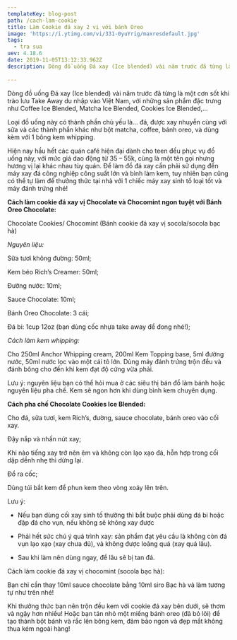 ```yaml
---
templateKey: blog-post
path: /cach-lam-cookie
title: Làm Cookie đá xay 2 vị với bánh Oreo
image: 'https://i.ytimg.com/vi/331-0yuYrig/maxresdefault.jpg' 
tags:
  - tra sua
uev: 4.18.6
date: 2019-11-05T13:12:33.962Z
description: Dòng đồ uống Đá xay (Ice blended) vài năm trước đã từng là một cơn sốt khi trào lưu Take Away du nhập vào Việt Nam, với những sản phẩm đặc trưng như Coffee Ice Blended, Matcha Ice Blended, Cookies Ice Blended,… 
 
---
```



Dòng đồ uống Đá xay (Ice blended) vài năm trước đã từng là một cơn sốt khi trào lưu Take Away du nhập vào Việt Nam, với những sản phẩm đặc trưng như Coffee Ice Blended, Matcha Ice Blended, Cookies Ice Blended,… 

Loại đồ uống này có thành phần chủ yếu là… đá, được xay nhuyễn cùng với sữa và các thành phần khác như bột matcha, coffee, bánh oreo, và dùng kèm với 1 bông kem whipping.

Hiện nay hầu hết các quán café hiện đại dành cho teen đều phục vụ đồ uống này, với mức giá dao động từ 35 – 55k, cùng là một tên gọi nhưng hương vị lại khác nhau tùy quán. Để làm đồ đá xay cần phải sử dụng đến máy xay đá công nghiệp công suất lớn và bình làm kem, tuy nhiên bạn cũng có thể tự làm để thưởng thức tại nhà với 1 chiếc máy xay sinh tố loại tốt và máy đánh trứng nhé!

**Cách làm cookie đá xay vị Chocolate và Chocomint ngon tuyệt với Bánh Oreo Chocolate:**

Chocolate Cookies/ Chocomint (Bánh cookie đá xay vị socola/socola bạc hà)

*Nguyên liệu:*

Sữa tươi không đường: 50ml;

Kem béo Rich’s Creamer: 50ml;

Đường nước: 10ml;

Sauce Chocolate: 10ml;

Bánh Oreo Chocolate: 3 cái;

Đá bi: 1cup 12oz (bạn dùng cốc nhựa take away để đong nhé!);

*Cách làm kem whipping:*

Cho 250ml Anchor Whipping cream, 200ml Kem Topping base, 5ml đường nước, 50ml nước lọc vào một cái tô lớn.
Dùng máy đánh trứng trộn đều và đánh bông cho đến khi kem đạt độ cứng vừa phải.

Lưu ý: nguyên liệu bạn có thể hỏi mua ở các siêu thị bán đồ làm bánh hoặc nguyên liệu pha chế. Kem sẽ ngon hơn khi dùng bình kem chuyên dụng.

**Cách pha chế Chocolate Cookies Ice Blended:**

Cho đá, sữa tươi, kem Rich’s, đường, sauce chocolate, bánh oreo vào cối xay.

Đậy nắp và nhấn nút xay;

Khi nào tiếng xay trở nên êm và không còn lạo xạo đá, hỗn hợp trong cối dập dềnh nhẹ thì dừng lại.

Đổ ra cốc;

Dùng túi bắt kem để phun kem theo vòng xoáy lên trên.

Lưu ý:

+ Nếu bạn dùng cối xay sinh tố thường thì bắt buộc phải dùng đá bi hoặc đập đá cho vụn, nếu không sẽ không xay được

+ Phải hết sức chú ý quá trình xay: sản phẩm đạt yêu cầu là không còn đá vụn lạo xạo (xay chưa đủ), và không được loãng quá (xay quá lâu).

+ Sau khi làm nên dùng ngay, để lâu sẽ bị tan đá.

Cách làm cookie đá xay vị chocomint (socola bạc hà):

Bạn chỉ cần thay 10ml sauce chocolate bằng 10ml siro Bạc hà và làm tương tự như trên nhé!

Khi thưởng thức bạn nên trộn đều kem với cookie đá xay bên dưới, sẽ thơm và ngậy hơn nhiều! Hoặc bạn tán nhỏ một miếng bánh oreo (đã bỏ lõi) để tạo thành bột bánh và rắc lên bông kem, đảm bảo ngon và đẹp mắt không thua kém ngoài hàng!